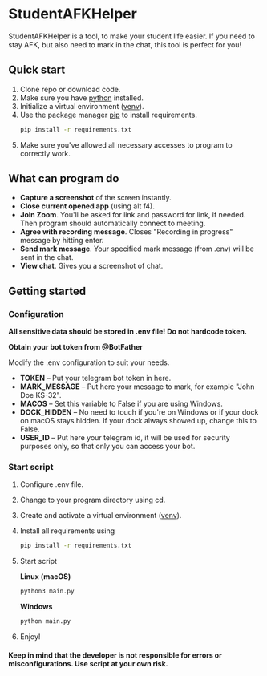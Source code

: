 # StudentAFKHelper
StudentAFKHelper is a tool, to make your student life easier. If you need to stay AFK, but also need to mark in the chat, this tool is perfect for you!

## Quick start
1) Clone repo or download code.
2) Make sure you have [python](https://www.python.org/) installed.
3) Initialize a virtual environment ([venv](https://docs.python.org/uk/3/library/venv.html)).
4) Use the package manager [pip](https://pip.pypa.io/en/stable/) to install requirements.
    ```bash
    pip install -r requirements.txt
    ```
5) Make sure you've allowed all necessary accesses to program to correctly work.

## What can program do
* **Capture a screenshot** of the screen instantly.
* **Close current opened app** (using alt f4).
* **Join Zoom**. You'll be asked for link and password for link, if needed. Then program should automatically connect to meeting.
* **Agree with recording message**. Closes "Recording in progress" message by hitting enter.
* **Send mark message**. Your specified mark message (from .env) will be sent in the chat.
* **View chat**. Gives you a screenshot of chat.

## Getting started
### Configuration
**All sensitive data should be stored in .env file! Do not hardcode token.**

**Obtain your bot token from @BotFather**

Modify the .env configuration to suit your needs.
* **TOKEN** – Put your telegram bot token in here.
* **MARK_MESSAGE** – Put here your message to mark, for example "John Doe KS-32".
* **MACOS** – Set this variable to False if you are using Windows.
* **DOCK_HIDDEN** – No need to touch if you're on Windows or if your dock on macOS stays hidden. If your dock always showed up, change this to False.
* **USER_ID** – Put here your telegram id, it will be used for security purposes only, so that only you can access your bot.

### Start script
1. Configure .env file.
2. Change to your program directory using cd.
3. Create and activate a virtual environment ([venv](https://docs.python.org/uk/3/library/venv.html)).
4. Install all requirements using 
    ```bash
   pip install -r requirements.txt
   ```
5. Start script
    
    **Linux (macOS)**
    ```bash
    python3 main.py
    ```
    **Windows**
    ```bash
    python main.py
    ```

6. Enjoy!



#### Keep in mind that the developer is not responsible for errors or misconfigurations. Use script at your own risk.
